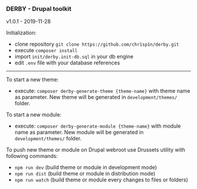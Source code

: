 
### DERBY - Drupal toolkit
v1.0.1 - 2019-11-28

Initialization:
- clone repository ```git clone https://github.com/chr1sp1n/derby.git```
- execute ```composer install```
- import ```init/derby.init-db.sql``` in your db engine
- edit ```.env``` file with your database references

___

To start a new theme:
- execute: ```composer derby-generate-theme {theme-name}``` with theme name as parameter.
New theme will be generated in ```development/themes/``` folder.

To start a new module:
- execute: ```composer derby-generate-module {theme-name}``` with module name as parameter.
New module will be generated in ```development/themes/``` folder.

To push new theme or module on Drupal webroot use Drussets utility with following commands:
- ```npm run dev``` (build theme or module in development mode)
- ```npm run dist``` (build theme or module in distribution mode)
- ```npm run watch``` (build theme or module every changes to files or folders)

